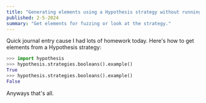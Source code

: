 ```yaml
---
title: "Generating elements using a Hypothesis strategy without running them in tests"
published: 2-5-2024
summary: "Get elements for fuzzing or look at the strategy."
---
```


Quick journal entry cause I had lots of homework today. Here's how to get elements from a Hypothesis strategy:

```python
>>> import hypothesis
>>> hypothesis.strategies.booleans().example()
True
>>> hypothesis.strategies.booleans().example()
False
```

Anyways that's all.
